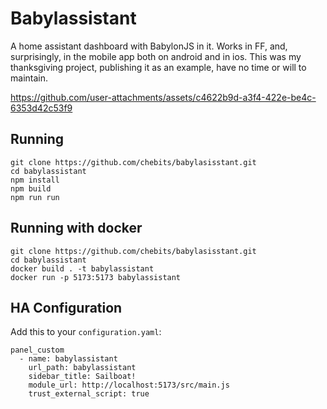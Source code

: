 # Babylassistant

A home assistant dashboard with BabylonJS in it. Works in FF, and, surprisingly, in the mobile app both on android and in ios. This was my thanksgiving project, publishing it as an example, have no time or will to maintain.


https://github.com/user-attachments/assets/c4622b9d-a3f4-422e-be4c-6353d42c53f9

## Running
```
git clone https://github.com/chebits/babylasisstant.git
cd babylassistant
npm install
npm build
npm run run
```

## Running with docker
```
git clone https://github.com/chebits/babylasisstant.git
cd babylassistant
docker build . -t babylassistant
docker run -p 5173:5173 babylassistant
```


## HA Configuration
Add this to your `configuration.yaml`:
```
panel_custom
  - name: babylassistant              
    url_path: babylassistant
    sidebar_title: Sailboat!            
    module_url: http://localhost:5173/src/main.js
    trust_external_script: true
```

